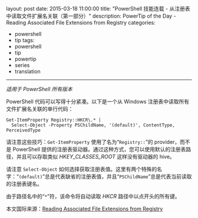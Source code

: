 ﻿layout: post
date: 2015-03-18 11:00:00
title: "PowerShell 技能连载 - 从注册表中读取文件扩展名关联（第一部分）"
description: PowerTip of the Day - Reading Associated File Extensions from Registry
categories:
- powershell
- tip
tags:
- powershell
- tip
- powertip
- series
- translation
---
_适用于 PowerShell 所有版本_

PowerShell 代码可以写得十分紧凑。以下是一个从 Windows 注册表中读取所有文件扩展名关联的单行代码：

    Get-ItemProperty Registry::HKCR\.* | 
      Select-Object -Property PSChildName, '(default)', ContentType, PerceivedType

请注意这些技巧：`Get-ItemProperty` 使用了名为“`Registry::`”的 provider，而不是 PowerShell 提供的注册表驱动器。通过这种方式，您可以使用默认的注册表路径，并且可以存取类似 _HKEY\_CLASSES\_ROOT_ 这样没有驱动器的 hive。

请注意 `Select-Object` 如何选择获取注册表值。这里有两个特殊的名字：“`(default)`”总是代表缺省的注册表值，并且“`PSChildName`”总是代表当前读取的注册表键名。

由于路径名中的“`*`”符，该命令将自动读取 _HKCR_ 路径中以点开头的所有键。

<!--more-->
本文国际来源：[Reading Associated File Extensions from Registry](http://community.idera.com/powershell/powertips/b/tips/posts/reading-associated-file-extensions-from-registry)
